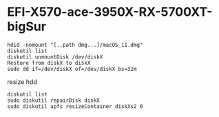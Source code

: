 # EFI-X570-ace-3950X-RX-5700XT-bigSur
```
hdid -nomount "[..path dmg...]/macOS_11.dmg"
diskutil list
diskutil unmountDisk /dev/diskX
Restore from diskX to diskX
sudo dd if=/dev/diskX of=/dev/diskX bs=32m
```
resize hdd
```
diskutil list
sudo diskutil repairDisk diskX
sudo diskutil apfs resizeContainer diskXs2 0
```
